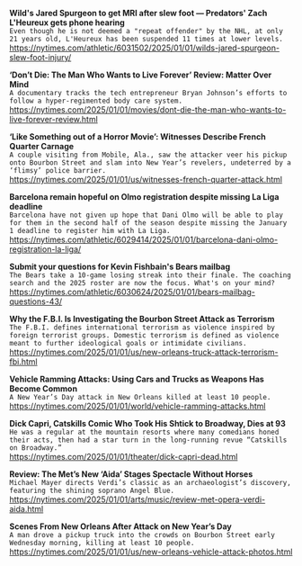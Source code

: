 **Wild's Jared Spurgeon to get MRI after slew foot — Predators' Zach L'Heureux gets phone hearing**\
`Even though he is not deemed a "repeat offender" by the NHL, at only 21 years old, L'Heureux has been suspended 11 times at lower levels.`\
https://nytimes.com/athletic/6031502/2025/01/01/wilds-jared-spurgeon-slew-foot-injury/

**‘Don’t Die: The Man Who Wants to Live Forever’ Review: Matter Over Mind**\
`A documentary tracks the tech entrepreneur Bryan Johnson’s efforts to follow a hyper-regimented body care system.`\
https://nytimes.com/2025/01/01/movies/dont-die-the-man-who-wants-to-live-forever-review.html

**‘Like Something out of a Horror Movie’: Witnesses Describe French Quarter Carnage**\
`A couple visiting from Mobile, Ala., saw the attacker veer his pickup onto Bourbon Street and slam into New Year’s revelers, undeterred by a ‘flimsy’ police barrier.`\
https://nytimes.com/2025/01/01/us/witnesses-french-quarter-attack.html

**Barcelona remain hopeful on Olmo registration despite missing La Liga deadline**\
`Barcelona have not given up hope that Dani Olmo will be able to play for them in the second half of the season despite missing the January 1 deadline to register him with La Liga.`\
https://nytimes.com/athletic/6029414/2025/01/01/barcelona-dani-olmo-registration-la-liga/

**Submit your questions for Kevin Fishbain's Bears mailbag**\
`The Bears take a 10-game losing streak into their finale. The coaching search and the 2025 roster are now the focus. What's on your mind?`\
https://nytimes.com/athletic/6030624/2025/01/01/bears-mailbag-questions-43/

**Why the F.B.I. Is Investigating the Bourbon Street Attack as Terrorism**\
`The F.B.I. defines international terrorism as violence inspired by foreign terrorist groups. Domestic terrorism is defined as violence meant to further ideological goals or intimidate civilians.`\
https://nytimes.com/2025/01/01/us/new-orleans-truck-attack-terrorism-fbi.html

**Vehicle Ramming Attacks: Using Cars and Trucks as Weapons Has Become Common**\
`A New Year’s Day attack in New Orleans killed at least 10 people.`\
https://nytimes.com/2025/01/01/world/vehicle-ramming-attacks.html

**Dick Capri, Catskills Comic Who Took His Shtick to Broadway, Dies at 93**\
`He was a regular at the mountain resorts where many comedians honed their acts, then had a star turn in the long-running revue “Catskills on Broadway.”`\
https://nytimes.com/2025/01/01/theater/dick-capri-dead.html

**Review: The Met’s New ‘Aida’ Stages Spectacle Without Horses**\
`Michael Mayer directs Verdi’s classic as an archaeologist’s discovery, featuring the shining soprano Angel Blue.`\
https://nytimes.com/2025/01/01/arts/music/review-met-opera-verdi-aida.html

**Scenes From New Orleans After Attack on New Year’s Day**\
`A man drove a pickup truck into the crowds on Bourbon Street early Wednesday morning, killing at least 10 people.`\
https://nytimes.com/2025/01/01/us/new-orleans-vehicle-attack-photos.html

